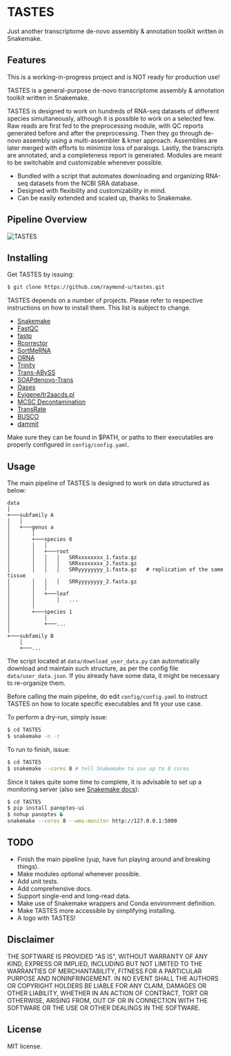 # TASTES

Just another transcriptome de-novo assembly & annotation toolkit written in Snakemake.

## Features

This is a working-in-progress project and is NOT ready for production use!

TASTES is a general-purpose de-novo transcriptome assembly & annotation toolkit written in Snakemake.

TASTES is designed to work on hundreds of RNA-seq datasets of different species simultaneously, although it is possible to work on a selected few. Raw reads are first fed to the preprocessing module, with QC reports generated before and after the preprocessing. Then they go through de-novo assembly using a multi-assembler & kmer approach. Assemblies are later merged with efforts to minimize loss of paralogs. Lastly, the transcripts are annotated, and a completeness report is generated. Modules are meant to be switchable and customizable whenever possible.

- Bundled with a script that automates downloading and organizing RNA-seq datasets from the NCBI SRA database.
- Designed with flexibility and customizability in mind.
- Can be easily extended and scaled up, thanks to Snakemake.

## Pipeline Overview

![TASTES](https://user-images.githubusercontent.com/36328498/174443998-3700e1ba-4e7b-49cc-b6ef-c8996d3b4055.png)

## Installing

Get TASTES by issuing:
```bash
$ git clone https://github.com/raymond-u/tastes.git
```

TASTES depends on a number of projects.
Please refer to respective instructions on how to install them. This list is subject to change.
- [Snakemake](https://github.com/snakemake/snakemake)
- [FastQC](https://github.com/s-andrews/FastQC)
- [fastp](https://github.com/OpenGene/fastp)
- [Rcorrector](https://github.com/mourisl/Rcorrector)
- [SortMeRNA](https://github.com/biocore/sortmerna)
- [ORNA](https://github.com/SchulzLab/ORNA)
- [Trinity](https://github.com/trinityrnaseq/trinityrnaseq)
- [Trans-ABySS](https://github.com/bcgsc/transabyss)
- [SOAPdenovo-Trans](https://github.com/aquaskyline/SOAPdenovo-Trans)
- [Oases](https://github.com/dzerbino/oases)
- [Evigene/tr2aacds.pl](http://arthropods.eugenes.org/EvidentialGene/evigene/scripts/prot/tr2aacds.pl)
- [MCSC Decontamination](https://github.com/Lafond-LapalmeJ/MCSC_Decontamination)
- [TransRate](https://github.com/pmomadeira/transrate)
- [BUSCO](https://gitlab.com/ezlab/busco)
- [dammit](https://github.com/dib-lab/dammit)

Make sure they can be found in $PATH, or paths to their executables are properly configured in `config/config.yaml`.

## Usage

The main pipeline of TASTES is designed to work on data structured as below:

```
data
│
+───subfamily A
│   │
│   +───genus a
│       │
│       +───species 0
│       │   │
│       │   +───root
│       │   │   │   SRRxxxxxxxx_1.fasta.gz
│       │   │   │   SRRxxxxxxxx_2.fasta.gz
│       │   │   │   SRRyyyyyyyy_1.fasta.gz   # replication of the same tissue
│       │   │   │   SRRyyyyyyyy_2.fasta.gz
│       │   │
│       │   +───leaf
│       │       │   ...
│       │
│       +───species 1
│           │
│           +───...
│   
+───subfamily B
    │
    +───...
```

The script located at `data/download_user_data.py` can automatically download and maintain such structure, as per the config file `data/user_data.json`. If you already have some data, it might be necessary to re-organize them.

Before calling the main pipeline, do edit `config/config.yaml` to instruct TASTES on how to locate specific executables and fit your use case.

To perform a dry-run, simply issue:
```bash
$ cd TASTES
$ snakemake -n -r
```

To run to finish, issue:
```bash
$ cd TASTES
$ snakemake --cores 8 # tell Snakemake to use up to 8 cores
```

Since it takes quite some time to complete, it is advisable to set up a monitoring server (also see [Snakemake docs](https://snakemake.readthedocs.io/en/stable/executing/monitoring.html)):
```bash
$ cd TASTES
$ pip install panoptes-ui
$ nohup panoptes &
snakemake --cores 8 --wms-monitor http://127.0.0.1:5000
```

## TODO

- Finish the main pipeline (yup, have fun playing around and breaking things).
- Make modules optional whenever possible.
- Add unit tests.
- Add comprehensive docs.
- Support single-end and long-read data.
- Make use of Snakemake wrappers and Conda environment definition.
- Make TASTES more accessible by simplifying installing.
- A logo with TASTES!

## Disclaimer

THE SOFTWARE IS PROVIDED "AS IS", WITHOUT WARRANTY OF ANY KIND, EXPRESS OR IMPLIED, INCLUDING BUT NOT LIMITED TO THE WARRANTIES OF MERCHANTABILITY, FITNESS FOR A PARTICULAR PURPOSE AND NONINFRINGEMENT. IN NO EVENT SHALL THE AUTHORS OR COPYRIGHT HOLDERS BE LIABLE FOR ANY CLAIM, DAMAGES OR OTHER LIABILITY, WHETHER IN AN ACTION OF CONTRACT, TORT OR OTHERWISE, ARISING FROM, OUT OF OR IN CONNECTION WITH THE SOFTWARE OR THE USE OR OTHER DEALINGS IN THE SOFTWARE.

## License

MIT license.
